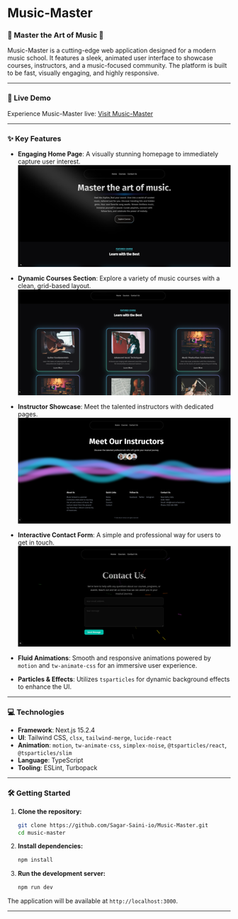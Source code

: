 # Music-Master

### 🎵 Master the Art of Music 🎵

Music-Master is a cutting-edge web application designed for a modern music school. It features a sleek, animated user interface to showcase courses, instructors, and a music-focused community. The platform is built to be fast, visually engaging, and highly responsive.

---

### 🚀 Live Demo

Experience Music-Master live: [Visit Music-Master](https://music-master-nu.vercel.app/)

---

### ✨ Key Features

-   **Engaging Home Page**: A visually stunning homepage to immediately capture user interest.
    ![Home Page Screenshot](https://github.com/Sagar-Saini-io/Project-pics/blob/de5c943a58bf76b94530811ac1bd89ca5ab042f9/music_master/Home.png)

-   **Dynamic Courses Section**: Explore a variety of music courses with a clean, grid-based layout.
    ![Featured Courses Screenshot](https://github.com/Sagar-Saini-io/Project-pics/blob/de5c943a58bf76b94530811ac1bd89ca5ab042f9/music_master/Featured%20Courses.png)

-   **Instructor Showcase**: Meet the talented instructors with dedicated pages.
    ![Instructors Page Screenshot](https://github.com/Sagar-Saini-io/Project-pics/blob/de5c943a58bf76b94530811ac1bd89ca5ab042f9/music_master/Instructors%20Pages.png)

-   **Interactive Contact Form**: A simple and professional way for users to get in touch.
    ![Contact Us Screenshot](https://github.com/Sagar-Saini-io/Project-pics/blob/de5c943a58bf76b94530811ac1bd89ca5ab042f9/music_master/Contact%20Us.png)

-   **Fluid Animations**: Smooth and responsive animations powered by `motion` and `tw-animate-css` for an immersive user experience.
-   **Particles & Effects**: Utilizes `tsparticles` for dynamic background effects to enhance the UI.

---

### 💻 Technologies

-   **Framework**: Next.js 15.2.4
-   **UI**: Tailwind CSS, `clsx`, `tailwind-merge`, `lucide-react`
-   **Animation**: `motion`, `tw-animate-css`, `simplex-noise`, `@tsparticles/react`, `@tsparticles/slim`
-   **Language**: TypeScript
-   **Tooling**: ESLint, Turbopack

---

### 🛠️ Getting Started

1.  **Clone the repository:**
    ```bash
    git clone https://github.com/Sagar-Saini-io/Music-Master.git
    cd music-master
    ```

2.  **Install dependencies:**
    ```bash
    npm install
    ```

3.  **Run the development server:**
    ```bash
    npm run dev
    ```

The application will be available at `http://localhost:3000`.

---
